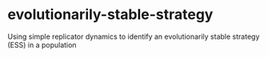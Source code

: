 # evolutionarily-stable-strategy
Using simple replicator dynamics to identify an evolutionarily stable strategy (ESS) in a population
